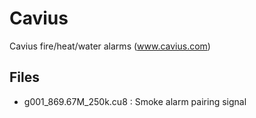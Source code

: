 # Cavius

Cavius fire/heat/water alarms (www.cavius.com)

## Files

* g001_869.67M_250k.cu8 : Smoke alarm pairing signal
